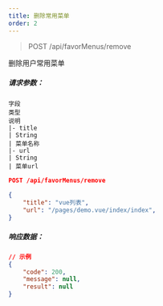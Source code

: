 ```yaml
---
title: 删除常用菜单
order: 2
---
```


> POST /api/favorMenus/remove

删除用户常用菜单

##### 请求参数：
```table
字段
类型
说明
|- title
| String
| 菜单名称
|- url
| String
| 菜单url
```

```json
POST /api/favorMenus/remove

{
    "title": "vue列表",
    "url": "/pages/demo.vue/index/index",
}
```
##### 响应数据：
```json
// 示例
{
    "code": 200,
    "message": null,
    "result": null
}
```
